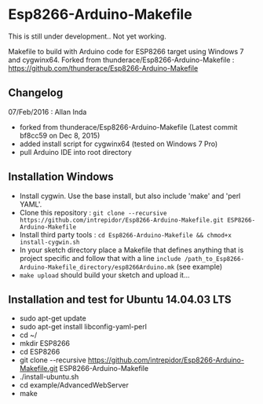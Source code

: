 # Esp8266-Arduino-Makefile

This is still under development.. Not yet working.

Makefile to build with Arduino code for ESP8266 target using Windows 7 and cygwinx64.
Forked from thunderace/Esp8266-Arduino-Makefile : https://github.com/thunderace/Esp8266-Arduino-Makefile

## Changelog
07/Feb/2016 : Allan Inda
- forked from thunderace/Esp8266-Arduino-Makefile (Latest commit bf8cc59  on Dec 8, 2015)
- added install script for cygwinx64 (tested on Windows 7 Pro)
- pull Arduino IDE into root directory

## Installation Windows
- Install cygwin. Use the base install, but also include 'make' and 'perl YAML'.
- Clone this repository : `git clone --recursive https://github.com/intrepidor/Esp8266-Arduino-Makefile.git ESP8266-Arduino-Makefile`
- Install third party tools : `cd Esp8266-Arduino-Makefile && chmod+x install-cygwin.sh`
- In your sketch directory place a Makefile that defines anything that is project specific and follow that with a line `include /path_to_Esp8266-Arduino-Makefile_directory/esp8266Arduino.mk` (see example)
- `make upload` should build your sketch and upload it...

## Installation and test for Ubuntu 14.04.03 LTS
- sudo apt-get update
- sudo apt-get install libconfig-yaml-perl
- cd ~/
- mkdir ESP8266
- cd ESP8266
- git clone --recursive https://github.com/intrepidor/Esp8266-Arduino-Makefile.git ESP8266-Arduino-Makefile
- ./install-ubuntu.sh
- cd example/AdvancedWebServer
- make


 